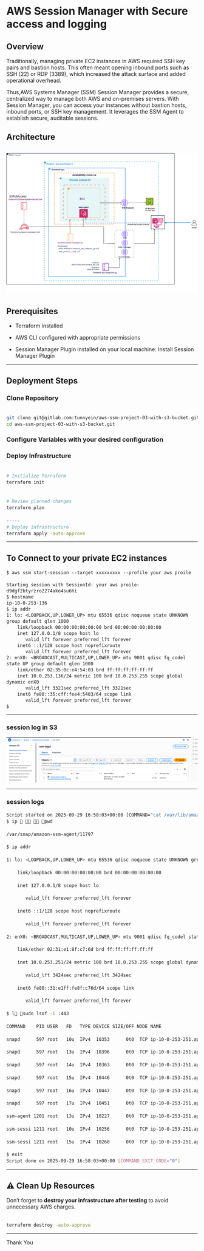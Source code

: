 # AWS Session Manager with Secure access and logging
## Overview

Traditionally, managing private EC2 instances in AWS required SSH key pairs and bastion hosts. This often meant opening inbound ports such as SSH (22) or RDP (3389), which increased the attack surface and added operational overhead.

Thus,AWS Systems Manager (SSM) Session Manager provides a secure, centralized way to manage both AWS and on-premises servers. With Session Manager, you can access your instances without bastion hosts, inbound ports, or SSH key management. It leverages the SSM Agent to establish secure, auditable sessions.


## Architecture
![alt text](assets/ssm-s3-diagram.png)
---

## Prerequisites

- Terraform installed

- AWS CLI configured with appropriate permissions

- Session Manager Plugin installed on your local machine:
  Install Session Manager Plugin
---

## Deployment Steps

### Clone Repository

```bash

git clone git@gitlab.com:tunnyein/aws-ssm-project-03-with-s3-bucket.git
cd aws-ssm-project-03-with-s3-bucket.git

```

### Configure Variables  with your desired configuration

### Deploy Infrastructure

```bash

# Initialize Terraform
terraform init


# Review planned changes
terraform plan

-----
# Deploy infrastructure
terraform apply -auto-approve


```
---

## To Connect to your private EC2 instances

```
$ aws ssm start-session --target xxxxxxxxx --profile your aws proile

Starting session with SessionId: your aws proile-d9dgf2btyrzro2274ako4su6hi
$ hostname
ip-10-0-253-136
$ ip addr
1: lo: <LOOPBACK,UP,LOWER_UP> mtu 65536 qdisc noqueue state UNKNOWN group default qlen 1000
    link/loopback 00:00:00:00:00:00 brd 00:00:00:00:00:00
    inet 127.0.0.1/8 scope host lo
       valid_lft forever preferred_lft forever
    inet6 ::1/128 scope host noprefixroute 
       valid_lft forever preferred_lft forever
2: enX0: <BROADCAST,MULTICAST,UP,LOWER_UP> mtu 9001 qdisc fq_codel state UP group default qlen 1000
    link/ether 02:35:0c:e4:54:03 brd ff:ff:ff:ff:ff:ff
    inet 10.0.253.136/24 metric 100 brd 10.0.253.255 scope global dynamic enX0
       valid_lft 3321sec preferred_lft 3321sec
    inet6 fe80::35:cff:fee4:5403/64 scope link 
       valid_lft forever preferred_lft forever
$ 
```
---
### session log in S3
![alt text](assets/s3-logs.png)

---
### session logs 

```bash
Script started on 2025-09-29 16:58:03+00:00 [COMMAND="cat /var/lib/amazon/ssm/i-00cbf6ce81675216c/session/orchestration/master-console-admin-ogucubv3f8zp6xxkdxv25lb3re/Standard_Stream/ipcTempFile.log" <not executed on terminal>]
$ ip    pwd

/var/snap/amazon-ssm-agent/11797

$ ip addr

1: lo: <LOOPBACK,UP,LOWER_UP> mtu 65536 qdisc noqueue state UNKNOWN group default qlen 1000

    link/loopback 00:00:00:00:00:00 brd 00:00:00:00:00:00

    inet 127.0.0.1/8 scope host lo

       valid_lft forever preferred_lft forever

    inet6 ::1/128 scope host noprefixroute 

       valid_lft forever preferred_lft forever

2: enX0: <BROADCAST,MULTICAST,UP,LOWER_UP> mtu 9001 qdisc fq_codel state UP group default qlen 1000

    link/ether 02:31:e1:8f:c7:6d brd ff:ff:ff:ff:ff:ff

    inet 10.0.253.251/24 metric 100 brd 10.0.253.255 scope global dynamic enX0

       valid_lft 3424sec preferred_lft 3424sec

    inet6 fe80::31:e1ff:fe8f:c76d/64 scope link 

       valid_lft forever preferred_lft forever

$ l sudo lsof -i :443

COMMAND    PID USER   FD   TYPE DEVICE SIZE/OFF NODE NAME

snapd      597 root   10u  IPv4  10353      0t0  TCP ip-10-0-253-251.ap-southeast-1.compute.internal:42734->api.snapcraft.io:https (SYN_SENT)

snapd      597 root   13u  IPv4  10396      0t0  TCP ip-10-0-253-251.ap-southeast-1.compute.internal:40494->api.snapcraft.io:https (SYN_SENT)

snapd      597 root   14u  IPv4  10363      0t0  TCP ip-10-0-253-251.ap-southeast-1.compute.internal:51884->api.snapcraft.io:https (SYN_SENT)

snapd      597 root   15u  IPv4  10446      0t0  TCP ip-10-0-253-251.ap-southeast-1.compute.internal:44012->api.snapcraft.io:https (SYN_SENT)

snapd      597 root   16u  IPv4  10447      0t0  TCP ip-10-0-253-251.ap-southeast-1.compute.internal:39912->api.snapcraft.io:https (SYN_SENT)

snapd      597 root   17u  IPv4  10451      0t0  TCP ip-10-0-253-251.ap-southeast-1.compute.internal:34344->api.snapcraft.io:https (SYN_SENT)

ssm-agent 1201 root   13u  IPv4  10227      0t0  TCP ip-10-0-253-251.ap-southeast-1.compute.internal:50358->ip-10-0-253-68.ap-southeast-1.compute.internal:https (ESTABLISHED)

ssm-sessi 1211 root   10u  IPv4  10256      0t0  TCP ip-10-0-253-251.ap-southeast-1.compute.internal:54918->ip-10-0-253-68.ap-southeast-1.compute.internal:https (ESTABLISHED)

ssm-sessi 1211 root   15u  IPv4  10260      0t0  TCP ip-10-0-253-251.ap-southeast-1.compute.internal:54932->ip-10-0-253-68.ap-southeast-1.compute.internal:https (ESTABLISHED)

$ exit
Script done on 2025-09-29 16:58:03+00:00 [COMMAND_EXIT_CODE="0"]

```
---

## ⚠️ Clean Up Resources

Don’t forget to **destroy your infrastructure after testing** to avoid unnecessary AWS charges.

```bash

terraform destroy -auto-approve


```
---
Thank You